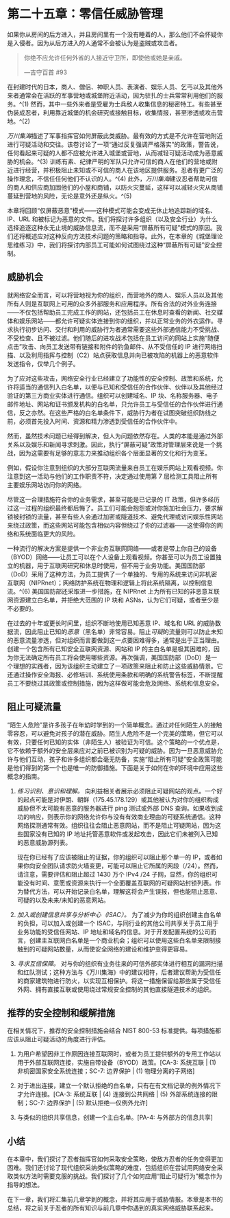 # 第二十五章：零信任威胁管理

如果你从房间的后方进入，并且房间里有一个没有睡着的人，那么他们不会怀疑你是入侵者。因为从后方进入的人通常不会被认为是盗贼或攻击者。

> 你绝不应允许任何外省的人接近守卫所，即使他或她是亲戚。
> 
> —吉守百首 #93

在封建时代的日本，商人、僧侣、神职人员、表演者、娱乐人员、乞丐以及其他外来者通常会在活跃的军事营地或城堡附近活动，因为驻扎的士兵常常利用他们的服务。^(1) 然而，其中一些外来者是受雇为士兵敌人收集信息的秘密特工。有些甚至伪装成忍者，利用靠近城堡的机会研究或接触目标，收集情报，甚至渗透或攻击营地。^(2)

*万川集海*描述了军事指挥官如何屏蔽此类威胁。最有效的方式是不允许在营地附近进行可疑活动和交往。该卷讨论了一项“通过反复强调严格落实”的政策，警告说，任何看起来可疑的人都不应被允许进入城堡或营地，从而减轻可疑活动成为恶意威胁的机会。^(3) 训练有素、纪律严明的军队只允许可信的商人在他们的营地或附近进行经营，并积极阻止未知或不可信的商人在该地区提供服务。忍者有更广泛的操作理念，不信任任何他们不认识的人。^(4) 此外，*万川集海*建议忍者帮助可信的商人和供应商加固他们的小屋和商铺，以防火灾蔓延，这样可以减轻火灾从商铺蔓延到营地的风险，无论是意外还是纵火。^(5)

本章将回顾“仅屏蔽恶意”模式——这种模式可能会变成无休止地追踪新的域名、IP、URL 和被标记为恶意的文件。我们将探讨许多组织（以及安全行业）为什么选择追逐这种永无止境的威胁信息流，而不是采用“屏蔽所有可疑”模式的原因。我们还将概述应对这种反向方法技术问题的策略和指导。此外，在本章的《城堡理论思维练习》中，我们将探讨内部员工可能如何试图绕过这种“屏蔽所有可疑”安全控制。

## 威胁机会

就网络安全而言，可以将营地视为你的组织，而营地外的商人、娱乐人员以及其他所有人则是互联网上可用的众多外部服务和应用程序。所有合法的对外业务连接——不仅包括帮助员工完成工作的网站，还包括员工在休息时查看的新闻、社交媒体和娱乐网站——都允许可疑实体连接到你的组织，并以正常业务的外衣运作。寻求执行初步访问、交付和利用的威胁行为者通常需要这些外部通信能力不受挑战、不受检查、且不被过滤。他们随后的进攻战术包括在员工访问的网站上实施“随便点击”攻击、向员工发送带有链接和附件的钓鱼邮件、从不受信任的 IP 进行网络扫描、以及利用指挥与控制（C2）站点获取信息并向已被攻陷的机器上的恶意软件发送指令，仅举几个例子。

为了应对这些攻击，网络安全行业已经建立了功能性的安全控制、政策和系统，允许将适当的通信列入白名单，以便与已知和受信任的合作伙伴、伙伴以及其他经过验证的第三方商业实体进行通信。组织可以创建域名、IP 块、名称服务器、电子邮件地址、网站和证书颁发机构的白名单，只允许员工与受信任的合作伙伴进行通信，反之亦然。在这些严格的白名单条件下，威胁行为者在试图突破组织防线之前，必须首先投入时间、资源和精力渗透到受信任的合作伙伴中。

然而，虽然技术问题已经得到解决，但人为问题依然存在。人类的本能是通过外部关系以及娱乐和新闻寻求刺激。因此，执行“屏蔽可疑”政策对管理层来说是一个挑战，因为这需要有足够的意志力来推动组织各个层面显著的文化和行为变革。

例如，假设你注意到组织的大部分互联网流量来自员工在娱乐网站上观看视频。你注意到这一活动与他们的工作职责不符，决定通过使用第 7 层检测工具阻止所有主要娱乐网站访问你的网络。

尽管这一合理措施符合你的业务需求，甚至可能是已记录的 IT 政策，但许多经历过这一过程的组织最终都后悔了。员工们可能会抱怨或对你施加社会压力，要求解锁被封锁的流量，甚至有些人会通过加密或隧道技术、避免代理或访问娱乐性网站来绕过政策，而这些网站可能包含相似内容但绕过了你的过滤器——这使得你的网络和系统面临更大的风险。

一种流行的解决方案是提供一个非业务互联网网络——或者是带上你自己的设备（BYOD）网络——让员工可以在个人设备上观看视频。你甚至可以为员工设置独立的机器，用于互联网研究和休息时使用，但不用于业务功能。美国国防部（DoD）采用了这种方法，为员工提供了一个单独的、专用的系统来访问非机密互联网（NIPRnet）；网络防护系统在物理和逻辑上将此系统隔离，以控制信息流。^(6) 美国国防部还采取进一步措施，在 NIPRnet 上为所有已知的非恶意互联网资源建立白名单，并拒绝大范围的 IP 块和 ASNs，认为它们可疑，或者至少是不必要的。

在过去的十年或更长时间里，组织不断地使用已知恶意 IP、域名和 URL 的威胁数据流，因此阻止已知的*恶意*（黑名单）非常容易。阻止*可疑*的流量则可以防止未知的恶意流量渗透，但对组织而言要做到这一点要困难得多，通常是出于正当理由。创建一个包含所有已知安全互联网资源、网站和 IP 的主白名单是极其困难的，因为你无法确定所有员工将会使用哪些资源。再次强调，美国国防部（DoD）是一个理想的实践者，因为该组织主动建立了一项政策来阻止和防止这些威胁情景。它还通过操作安全海报、必修培训、系统使用条款和明确的系统警告标签，不断提醒员工不要绕过其政策或控制措施，因为这样做可能会危及网络、系统和信息安全。

## 阻止可疑流量

“陌生人危险”是许多孩子在年幼时学到的一个简单概念。通过对任何陌生人的接触零容忍，可以避免对孩子的潜在威胁。陌生人危险不是一个完美的策略，但它可以有效，只要任何已知的实体（非陌生人）被验证为可信。这个策略的一个优点是，它不依赖于额外的安全层来应对之前已被识别为可疑的威胁。因为一旦恶意威胁允许与他们互动，孩子和许多组织都会毫无防备，实施“阻止所有可疑”安全政策可能是他们得到的第一个也是唯一的防御措施。下面是关于如何在你的环境中应用这些概念的指南。

1.  *练习识别、意识和理解。* 向利益相关者展示必须阻止可疑网站的观点。一个好的起点可能是对伊朗、朝鲜（175.45.178.129）或其他被认为对你的组织构成威胁但不太可能有恶意的服务器进行 ping 测试或外部 DNS 查询。如果收到成功的响应，则表示你的网络允许你与没有有效商业理由的可疑系统通信。这种网络探测通常有效。组织往往会阻止恶意网站，而不是阻止可疑网站，因为这些国家没有已知的 IP 地址托管恶意软件或发起攻击，因此它们未被列入已知的恶意威胁源列表。

    现在你已经有了应该被阻止的证据，你的组织可以阻止那个单一的 IP，或者如果你向安全团队请求防火墙变更，可能可以阻止它所属的网段（/24）。然而，请注意，需要评估和阻止超过 1430 万个 IPv4 /24 子网，显然，你的组织可能没有时间、意愿或资源来执行一个全面覆盖互联网的可疑网站封锁列表。作为替代方法，可以开始记录白名单，理解这将会产生误报，但也能阻止恶意、可疑的以及未来/未知的恶意网站。

1.  *加入或创建信息共享与分析中心（ISAC）。* 为了减少为你的组织创建主白名单的负担，可以加入或创建一个 ISAC，与同行业的其他公司共享关于员工用于业务功能的受信任网站、IP 地址和域名的信息。对于开发配置系统的公司而言，创建主互联网白名单是一个商业机会；组织可以使用这些白名单来限制接触到的可疑网站数量，从而使安全网络的建设和维护变得更容易。

1.  *寻求互信保障。* 对与你的组织有业务往来的可信外部实体进行相互的漏洞扫描和红队测试；这种方法与《万川集海》中的建议相符，后者建议帮助为受信任的商家建筑物进行防火，以实现互相保护。将这一措施保留给那些属于受信任外网、拥有直接互联或使用绕过常规安全控制的其他直接隧道技术的组织。

## 推荐的安全控制和缓解措施

在相关情况下，推荐的安全控制措施会结合 NIST 800-53 标准提供。每项措施都应该从阻止可疑活动的角度进行评估。

1.  为用户希望因非工作原因连接互联网时，或者为员工提供额外的专用工作站以用于外部互联网连接，实施自带设备（BYOD）政策。[CA-3: 系统互联 | (1) 非机密国家安全系统连接；SC-7: 边界保护 | (1) 物理分离的子网络]

1.  对于进出连接，建立一个默认拒绝的白名单，只有在有文档记录的例外情况下才允许连接。[CA-3: 系统互联 | (4) 连接到公共网络 | (5) 外部系统连接的限制；SC-7: 边界保护 | (5) 默认拒绝—仅例外允许]

1.  与类似的组织共享信息，创建一个主白名单。[PA-4: 与外部方的信息共享]

## 小结

在本章中，我们探讨了忍者指挥官如何采取安全策略，使敌方忍者的任务变得更加困难。我们还讨论了现代组织采纳类似策略的难度，包括组织在尝试用网络安全采取类似方法时需要克服的挑战。我们探讨了几个如何应用“阻止可疑行为”概念作为指导的想法。

在下一章，我们将汇集前几章学到的概念，并将其应用于威胁情报。本章是本书的总结，将之前关于忍者的所有知识与前几章中你遇到的真实网络威胁联系起来。
